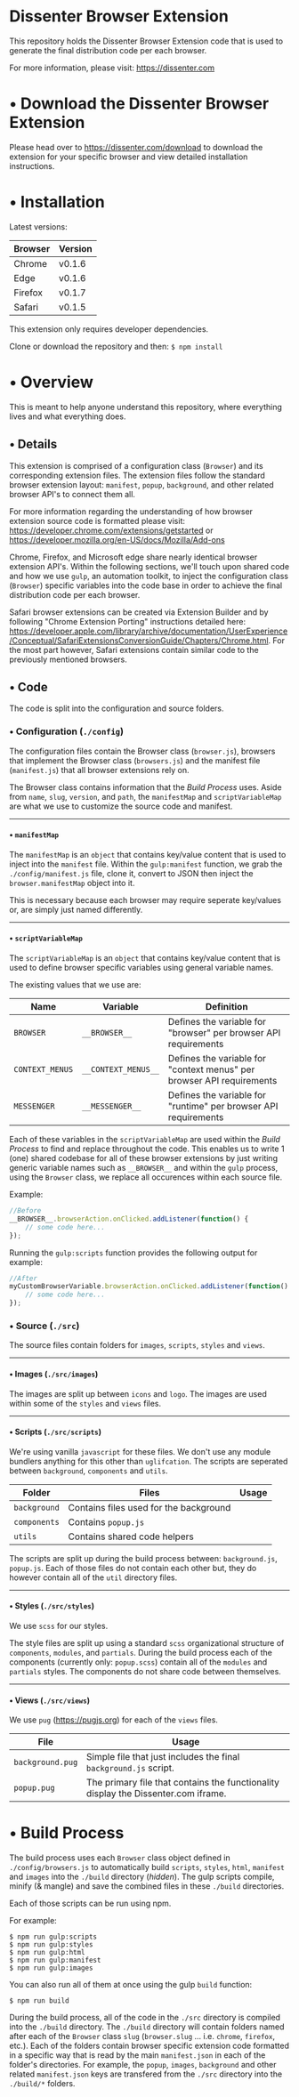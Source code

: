 # Dissenter Browser Extension

This repository holds the Dissenter Browser Extension code that is used to generate the final distribution code per each browser.

For more information, please visit: https://dissenter.com

# • Download the Dissenter Browser Extension

Please head over to https://dissenter.com/download to download the extension for your specific browser and view detailed installation instructions.

# • Installation

Latest versions:

| Browser | Version |
| --- | --- |
Chrome | v0.1.6 |
Edge | v0.1.6 |
Firefox | v0.1.7 |
Safari | v0.1.5 |

This extension only requires developer dependencies.

Clone or download the repository and then:
`$ npm install`

# • Overview

This is meant to help anyone understand this repository, where everything lives and what everything does.

## • Details

This extension is comprised of a configuration class (`Browser`) and its corresponding extension files. The extension files follow the standard browser extension layout: `manifest`, `popup`, `background`, and other related browser API's to connect them all.

For more information regarding the understanding of how browser extension source code is formatted please visit: https://developer.chrome.com/extensions/getstarted or https://developer.mozilla.org/en-US/docs/Mozilla/Add-ons

Chrome, Firefox, and Microsoft edge share nearly identical browser extension API's. Within the following sections, we'll touch upon shared code and how we use `gulp`, an automation toolkit, to inject the configuration class (`Browser`) specific variables into the code base in order to achieve the final distribution code per each browser.

Safari browser extensions can be created via Extension Builder and by following "Chrome Extension Porting" instructions detailed here: https://developer.apple.com/library/archive/documentation/UserExperience/Conceptual/SafariExtensionsConversionGuide/Chapters/Chrome.html.  For the most part however, Safari extensions contain similar code to the previously mentioned browsers.

## • Code

The code is split into the configuration and source folders.

### • Configuration (`./config`)

The configuration files contain the Browser class (`browser.js`), browsers that implement the Browser class (`browsers.js`) and the manifest file (`manifest.js`) that all browser extensions rely on.

The Browser class contains information that the _Build Process_ uses. Aside from `name`, `slug`, `version`, and `path`, the `manifestMap` and `scriptVariableMap` are what we use to customize the source code and manifest.

___
#### • `manifestMap`

The `manifestMap` is an `object` that contains key/value content that is used to inject into the `manifest` file. Within the `gulp:manifest` function, we grab the `./config/manifest.js` file, clone it, convert to JSON then inject the `browser.manifestMap` object into it.

This is necessary because each browser may require seperate key/values or, are simply just named differently.

___
#### • `scriptVariableMap`

The `scriptVariableMap` is an `object` that contains key/value content that is used to define browser specific variables using general variable names.

The existing values that we use are:

| Name | Variable | Definition |
| --- | --- | --- |
`BROWSER` | `__BROWSER__` | Defines the variable for "browser" per browser API requirements
`CONTEXT_MENUS` | `__CONTEXT_MENUS__` | Defines the variable for "context menus" per browser API requirements
`MESSENGER` | `__MESSENGER__` | Defines the variable for "runtime" per browser API requirements

Each of these variables in the `scriptVariableMap` are used within the _Build Process_ to find and replace throughout the code. This enables us to write 1 (one) shared codebase for all of these browser extensions by just writing generic variable names such as `__BROWSER__` and within the `gulp` process, using the `Browser` class, we replace all occurences within each source file.

Example:

```javascript
//Before
__BROWSER__.browserAction.onClicked.addListener(function() {
    // some code here...
});
```

Running the `gulp:scripts` function provides the following output for example:

```javascript
//After
myCustomBrowserVariable.browserAction.onClicked.addListener(function() {
    // some code here...
});
```

### • Source (`./src`)

The source files contain folders for `images`, `scripts`, `styles` and `views`.

___
#### • Images (`./src/images`)

The images are split up between `icons` and `logo`. The images are used within some of the `styles` and `views` files.

___
#### • Scripts (`./src/scripts`)

We're using vanilla `javascript` for these files. We don't use any module bundlers anything for this other than `uglifcation`.
The scripts are seperated between `background`, `components` and `utils`.

| Folder | Files | Usage |
| --- | --- | --- |
`background` | Contains files used for the background
`components` | Contains `popup.js`
`utils` | Contains shared code helpers

The scripts are split up during the build process between: `background.js`, `popup.js`. Each of those files do not contain each other but, they do however contain all of the `util` directory files.

___
#### • Styles (`./src/styles`)

We use `scss` for our styles.

The style files are split up using a standard `scss` organizational structure of `components`, `modules`, and `partials`.
During the build process each of the components (currently only: `popup.scss`) contain all of the `modules` and `partials` styles. The components do not share code between themselves.

___
#### • Views (`./src/views`)

We use `pug` (https://pugjs.org) for each of the `views` files.

| File | Usage |
| --- | --- |
`background.pug` | Simple file that just includes the final `background.js` script.
`popup.pug` | The primary file that contains the functionality display the Dissenter.com iframe.


# • Build Process

The build process uses each `Browser` class object defined in `./config/browsers.js` to automatically build `scripts`, `styles`, `html`, `manifest` and `images` into the `./build` directory (_hidden_). The gulp scripts compile, minify (& mangle) and save the combined files in these `./build` directories.

Each of those scripts can be run using npm.

For example:

```
$ npm run gulp:scripts
$ npm run gulp:styles
$ npm run gulp:html
$ npm run gulp:manifest
$ npm run gulp:images
```

You can also run all of them at once using the gulp `build` function:

```
$ npm run build
```

During the build process, all of the code in the `./src` directory is compiled into the `./build` directory. The `./build` directory will contain folders named after each of the `Browser` class `slug` (`browser.slug` ... i.e. `chrome`, `firefox`, etc.). Each of the folders contain browser specific extension code formatted in a specific way that is read by the main `manifest.json` in each of the folder's directories. For example, the `popup`, `images`, `background` and other related `manifest.json` keys are transfered from the `./src` directory into the `./build/*` folders.
